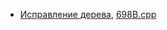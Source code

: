 * <a href="http://codeforces.com/contest/698/problem/B" target="_blank">Исправление дерева</a>, [698B.cpp](https://github.com/alpinskiy/practicing-at-codeforces.com/blob/master/698B.cpp)
